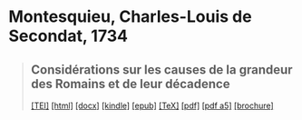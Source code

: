 # Montesquieu, Charles-Louis de Secondat, 1734

> ## Considérations sur les causes de la grandeur des Romains et de leur décadence
>  <a target="_blank" title="Source XML/TEI" class="mime48 tei" href="https://hurlus.github.io/tei/montesquieu1734_rome.xml">[TEI]</a>  <a target="_blank" title="HTML une page" class="mime48 html" href="https://hurlus.github.io/montesquieu1734_rome/montesquieu1734_rome.html">[html]</a>  <a target="_blank" title="Bureautique (LibreOffice, MS.Word)" class="mime48 docx" href="https://hurlus.github.io/montesquieu1734_rome/montesquieu1734_rome.docx">[docx]</a>  <a target="_blank" title="Amazon.kindle" class="mime48 mobi" href="https://hurlus.github.io/montesquieu1734_rome/montesquieu1734_rome.mobi">[kindle]</a>  <a target="_blank" title="EPUB, pour liseuses et téléphones" class="mime48 epub" href="https://hurlus.github.io/montesquieu1734_rome/montesquieu1734_rome.epub">[epub]</a>  <a target="_blank" title="LaTeX" class="mime48 tex" href="https://hurlus.github.io/montesquieu1734_rome/montesquieu1734_rome.tex">[TeX]</a>  <a target="_blank" title="PDF à imprimer, A4 2 colonnes" class="mime48 pdf" href="https://hurlus.github.io/montesquieu1734_rome/montesquieu1734_rome.pdf">[pdf]</a>  <a target="_blank" title="PDF à lire, A5 une colonne" class="mime48 a5" href="https://hurlus.github.io/montesquieu1734_rome/montesquieu1734_rome_a5.pdf">[pdf a5]</a>  <a target="_blank" title="Brochure à agrafer, pdf imposé pour imprimante recto/verso" class="mime48 brochure" href="https://hurlus.github.io/montesquieu1734_rome/montesquieu1734_rome_brochure.pdf">[brochure]</a> 
